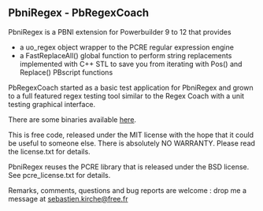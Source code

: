 PbniRegex - PbRegexCoach
------------------------

PbniRegex is a PBNI extension for Powerbuilder 9 to 12 that provides 
 - a uo_regex object wrapper to the PCRE regular expression engine
 - a FastReplaceAll() global function to perform string replacements
   implemented with C++ STL to save you from iterating with Pos() and
   Replace() PBscript functions
   
PbRegexCoach started as a basic test application for PbniRegex and grown 
to a full featured regex testing tool similar to the Regex Coach with 
a unit testing graphical interface.

There are some binaries available [here](http://sebastien.kirche.free.fr/powerbuilder/en.html#pbni).

This is free code, released under the MIT license with the hope that
it could be useful to someone else. There is absolutely NO WARRANTY.
Please read the license.txt for details.

PbniRegex reuses the PCRE library that is released under the BSD
license. See pcre_license.txt for details.

Remarks, comments, questions and bug reports are welcome : drop me a
message at sebastien.kirche@free.fr


